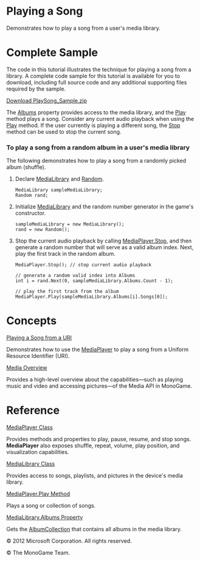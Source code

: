 ﻿

# Playing a Song

Demonstrates how to play a song from a user's media library.

# Complete Sample

The code in this tutorial illustrates the technique for playing a song from a library. A complete code sample for this tutorial is available for you to download, including full source code and any additional supporting files required by the sample.

[Download PlaySong_Sample.zip](http://go.microsoft.com/fwlink/?LinkId=258717)

The [Albums](P_MXF_Media_MediaLibrary_Albums.md) property provides access to the media library, and the [Play](O_M_MXFM_MediaPlayer_Play.md) method plays a song. Consider any current audio playback when using the [Play](O_M_MXFM_MediaPlayer_Play.md) method. If the user currently is playing a different song, the [Stop](M_MXFM_MediaPlayer_Stop.md) method can be used to stop the current song.

### To play a song from a random album in a user's media library

The following demonstrates how to play a song from a randomly picked album (shuffle).

1.  Declare [MediaLibrary](T_MXF_Media_MediaLibrary.md) and [Random](http://msdn.microsoft.com/en-us/library/system.random.aspx).
    
    ```
    MediaLibrary sampleMediaLibrary;
    Random rand;
    ```
    
2.  Initialize [MediaLibrary](T_MXF_Media_MediaLibrary.md) and the random number generator in the game's constructor.
    
    ```
    sampleMediaLibrary = new MediaLibrary();
    rand = new Random();
    ```
    
3.  Stop the current audio playback by calling [MediaPlayer.Stop](M_MXFM_MediaPlayer_Stop.md), and then generate a random number that will serve as a valid album index. Next, play the first track in the random album.
    
    ```
    MediaPlayer.Stop(); // stop current audio playback 
    
    // generate a random valid index into Albums
    int i = rand.Next(0, sampleMediaLibrary.Albums.Count - 1);
    
    // play the first track from the album
    MediaPlayer.Play(sampleMediaLibrary.Albums[i].Songs[0]);
    ```
    

# Concepts

[Playing a Song from a URI](Media_HowTo_PlaySongfromURI.md)

Demonstrates how to use the [MediaPlayer](T_MXFM_MediaPlayer.md) to play a song from a Uniform Resource Identifier (URI).

[Media Overview](Media_XNA.md)

Provides a high-level overview about the capabilities—such as playing music and video and accessing pictures—of the Media API in MonoGame.

# Reference

[MediaPlayer Class](T_MXFM_MediaPlayer.md)

Provides methods and properties to play, pause, resume, and stop songs. **MediaPlayer** also exposes shuffle, repeat, volume, play position, and visualization capabilities.

[MediaLibrary Class](T_MXF_Media_MediaLibrary.md)

Provides access to songs, playlists, and pictures in the device's media library.

[MediaPlayer.Play Method](O_M_MXFM_MediaPlayer_Play.md)

Plays a song or collection of songs.

[MediaLibrary.Albums Property](P_MXF_Media_MediaLibrary_Albums.md)

Gets the [AlbumCollection](T_MXF_Media_AlbumCollection.md) that contains all albums in the media library.

© 2012 Microsoft Corporation. All rights reserved.

© The MonoGame Team.
